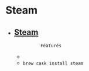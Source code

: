 # Steam
- [Steam](https://store.steampowered.com/about/)
  -  				Features			
  - 
  - `brew cask install steam`
